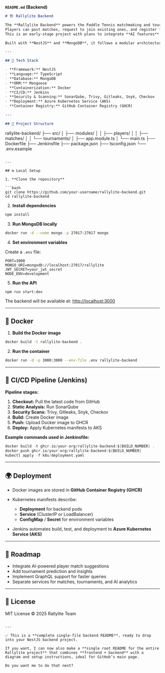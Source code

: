 

**`README.md` (Backend)**

```markdown
# 🏗️ Rallylite Backend

The **Rallylite Backend** powers the Paddle Tennis matchmaking and tournament logic.  
Players can post matches, request to join existing ones, and register for tournaments.  
This is an early-stage project with plans to integrate **AI features** such as skill-based player matching and performance analytics.

Built with **NestJS** and **MongoDB**, it follows a modular architecture and includes a full CI/CD pipeline with Docker, Jenkins, and deployment to Azure Kubernetes Service (AKS).

---

## 🧰 Tech Stack

- **Framework:** NestJS  
- **Language:** TypeScript  
- **Database:** MongoDB  
- **ORM:** Mongoose  
- **Containerization:** Docker  
- **CI/CD:** Jenkins  
- **Security & Scanning:** SonarQube, Trivy, Gitleaks, Snyk, Checkov  
- **Deployment:** Azure Kubernetes Service (AKS)  
- **Container Registry:** GitHub Container Registry (GHCR)  

---

## 📁 Project Structure

```

rallylite-backend/
├── src/
│   ├── modules/
│   │   ├── players/
│   │   ├── matches/
│   │   └── tournaments/
│   ├── app.module.ts
│   └── main.ts
├── Dockerfile
├── Jenkinsfile
├── package.json
├── tsconfig.json
└── .env.example

````

---

## ⚙️ Local Setup

1. **Clone the repository**

```bash
git clone https://github.com/your-username/rallylite-backend.git
cd rallylite-backend
````

2. **Install dependencies**

```bash
npm install
```

3. **Run MongoDB locally**

```bash
docker run -d --name mongo -p 27017:27017 mongo
```

4. **Set environment variables**

Create a `.env` file:

```
PORT=3000
MONGO_URI=mongodb://localhost:27017/rallylite
JWT_SECRET=your_jwt_secret
NODE_ENV=development
```

5. **Run the API**

```bash
npm run start:dev
```

The backend will be available at: [http://localhost:3000](http://localhost:3000)

---

## 🐳 Docker

1. **Build the Docker image**

```bash
docker build -t rallylite-backend .
```

2. **Run the container**

```bash
docker run -d -p 3000:3000 --env-file .env rallylite-backend
```

---

## 🔁 CI/CD Pipeline (Jenkins)

**Pipeline stages:**

1. **Checkout:** Pull the latest code from GitHub
2. **Static Analysis:** Run SonarQube
3. **Security Scans:** Trivy, Gitleaks, Snyk, Checkov
4. **Build:** Create Docker image
5. **Push:** Upload Docker image to GHCR
6. **Deploy:** Apply Kubernetes manifests to AKS

**Example commands used in Jenkinsfile:**

```groovy
docker build -t ghcr.io/your-org/rallylite-backend:${BUILD_NUMBER} .
docker push ghcr.io/your-org/rallylite-backend:${BUILD_NUMBER}
kubectl apply -f k8s/deployment.yaml
```

---

## 🌍 Deployment

* Docker images are stored in **GitHub Container Registry (GHCR)**
* Kubernetes manifests describe:

  * **Deployment** for backend pods
  * **Service** (ClusterIP or LoadBalancer)
  * **ConfigMap** / **Secret** for environment variables
* Jenkins automates build, test, and deployment to **Azure Kubernetes Service (AKS)**

---

## 🚀 Roadmap

* Integrate AI-powered player match suggestions
* Add tournament prediction and insights
* Implement GraphQL support for faster queries
* Separate services for matches, tournaments, and AI analytics

---

## 📄 License

MIT License © 2025 Rallylite Team

```

---

✅ This is a **complete single-file backend README**, ready to drop into your NestJS backend project.  

If you want, I can now also make a **single root README for the entire Rallylite project** that combines **frontend + backend** with a diagram and setup instructions, ideal for GitHub’s main page.  

Do you want me to do that next?
```
